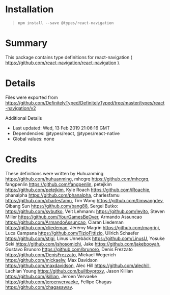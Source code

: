 # Installation
> `npm install --save @types/react-navigation`

# Summary
This package contains type definitions for react-navigation ( https://github.com/react-navigation/react-navigation ).

# Details
Files were exported from https://github.com/DefinitelyTyped/DefinitelyTyped/tree/master/types/react-navigation/v2

Additional Details
 * Last updated: Wed, 13 Feb 2019 21:06:16 GMT
 * Dependencies: @types/react, @types/react-native
 * Global values: none

# Credits
These definitions were written by Huhuanming <https://github.com/huhuanming>, mhcgrq <https://github.com/mhcgrq>, fangpenlin <https://github.com/fangpenlin>, petejkim <https://github.com/petejkim>, Kyle Roach <https://github.com/iRoachie>, phanalpha <https://github.com/phanalpha>, charlesfamu <https://github.com/charlesfamu>, Tim Wang <https://github.com/timwangdev>, Qibang Sun <https://github.com/bang88>, Sergei Butko: <https://github.com/svbutko>, Veit Lehmann: <https://github.com/levito>, Steven Miller <https://github.com/YourGamesBeOver>, Armando Assuncao <https://github.com/ArmandoAssuncao>, Ciaran Liedeman <https://github.com/cliedeman>, Jérémy Magrin <https://github.com/magrinj>, Luca Campana <https://github.com/TizioFittizio>, Ullrich Schaefer <https://github.com/stigi>, Linus Unnebäck <https://github.com/LinusU>, Yosuke Seki <https://github.com/jshosomichi>, Jake <https://github.com/jakebooyah>, Gustavo Brunoro <https://github.com/brunoro>, Denis Frezzato <https://github.com/DenisFrezzato>, Mickael Wegerich <https://github.com/mickaelw>, Max Davidson <https://github.com/maxdavidson>, Alec Hill <https://github.com/alechill>, Lachlan Young <https://github.com/builtbyproxy>, Jason Killian <https://github.com/jkillian>, Jeroen Vervaeke <https://github.com/jeroenvervaeke>, Fellipe Chagas <https://github.com/chagasaway>.
